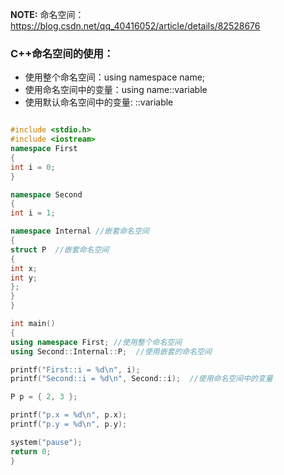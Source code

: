 **NOTE:** 命名空间：https://blog.csdn.net/qq_40416052/article/details/82528676

### C++命名空间的使用：

* 使用整个命名空间：using namespace name;
* 使用命名空间中的变量：using name::variable
* 使用默认命名空间中的变量:  ::variable

```C++

#include <stdio.h>
#include <iostream>
namespace First 
{
int i = 0;
}

namespace Second
{
int i = 1;

namespace Internal //嵌套命名空间
{
struct P  //嵌套命名空间
{
int x;
int y;
};
}
}

int main()
{
using namespace First; //使用整个命名空间
using Second::Internal::P;  //使用嵌套的命名空间

printf("First::i = %d\n", i);
printf("Second::i = %d\n", Second::i);  //使用命名空间中的变量

P p = { 2, 3 };

printf("p.x = %d\n", p.x);
printf("p.y = %d\n", p.y);

system("pause");
return 0;
}
```
